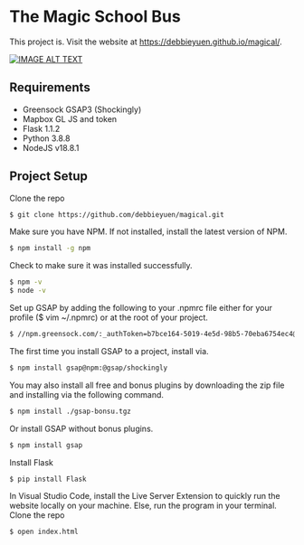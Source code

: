 # The Magic School Bus

This project is. Visit the website at https://debbieyuen.github.io/magical/.

[![IMAGE ALT TEXT](http://img.youtube.com/vi/YOUTUBE_VIDEO_ID_HERE/0.jpg)](http://www.youtube.com/watch?v=YOUTUBE_VIDEO_ID_HERE "Video Title")

## Requirements
  * Greensock GSAP3 (Shockingly)
  * Mapbox GL JS and token
  * Flask 1.1.2
  * Python 3.8.8
  * NodeJS v18.8.1

## Project Setup
Clone the repo
```bash
$ git clone https://github.com/debbieyuen/magical.git
```

Make sure you have NPM. If not installed, install the latest version of NPM.
```bash
$ npm install -g npm
```

Check to make sure it was installed successfully.
```bash
$ npm -v
$ node -v
```

Set up GSAP by adding the following to your .npmrc file either for your profile ($ vim ~/.npmrc) or at the root of your project.
```bash
$ //npm.greensock.com/:_authToken=b7bce164-5019-4e5d-98b5-70eba6754ec4@gsap:registry=https://npm.greensock.com
```

The first time you install GSAP to a project, install via.
```bash
$ npm install gsap@npm:@gsap/shockingly
```

You may also install all free and bonus plugins by downloading the zip file and installing via the following command.
```bash
$ npm install ./gsap-bonsu.tgz
```

Or install GSAP without bonus plugins. 
```bash
$ npm install gsap
```

Install Flask
```bash
$ pip install Flask
```

In Visual Studio Code, install the Live Server Extension to quickly run the website locally on your machine. Else, run the program in your terminal.
Clone the repo
```bash
$ open index.html
```
